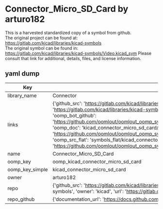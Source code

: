 # Connector_Micro_SD_Card by arturo182  
This is a harvested standardized copy of a symbol from github.  
The original project can be found at:  
https://gitlab.com/kicad/libraries/kicad-symbols  
The original symbol can be found in:
https://gitlab.com/kicad/libraries/kicad-symbols/Video.kicad_sym
Please consult that link for additional, details, files, and license information.  
## yaml dump  
| Key | Value |  
| --- | --- |  
| library_name | Connector |  
| links | {'github_src': 'https://gitlab.com/kicad/libraries/kicad-symbols/Video.kicad_sym', 'github_src_repo': 'https://gitlab.com/kicad/libraries/kicad-symbols', 'oomp_bot': 'kicad_connector_micro_sd_card/working', 'oomp_bot_github': 'https://github.com/oomlout/oomlout_oomp_symbol_bot/tree/main/kicad_connector_micro_sd_card/working', 'oomp_doc': 'kicad_connector_micro_sd_card/working', 'oomp_doc_github': 'https://github.com/oomlout/oomlout_oomp_symbol_doc/tree/main/kicad_connector_micro_sd_card/working', 'oomp_src_flat': 'symbols_flat/kicad_connector_micro_sd_card/working', 'oomp_src_flat_github': 'https://github.com/oomlout/oomlout_oomp_symbol_src/tree/main/kicad_connector_micro_sd_card/working'} |  
| name | Connector_Micro_SD_Card |  
| oomp_key | oomp_kicad_connector_micro_sd_card |  
| oomp_key_simple | kicad_connector_micro_sd_card |  
| owner | arturo182 |  
| repo | {'github_src': 'https://gitlab.com/kicad/libraries/kicad-symbols/Video.kicad_sym', 'name': 'libraries/kicad-symbols', 'owner': 'kicad', 'url': 'https://gitlab.com/kicad/libraries/kicad-symbols'} |  
| repo_github | {'documentation_url': 'https://docs.github.com/rest/repos/repos#get-a-repository', 'message': 'Not Found'} |  

